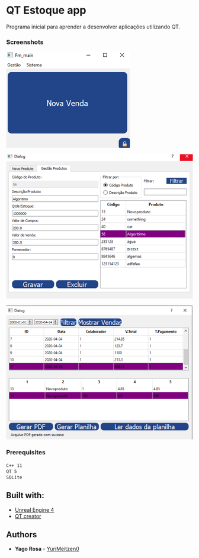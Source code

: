 # QT Estoque app
Programa inicial para aprender a desenvolver aplicações utilizando QT.



### Screenshots

![](https://raw.githubusercontent.com/Yurimeitzen0/Estoque/master/images/Main.png)

![](https://raw.githubusercontent.com/Yurimeitzen0/Estoque/master/images/Gestao.png)

![](https://raw.githubusercontent.com/Yurimeitzen0/Estoque/master/images/vendas.png)

### Prerequisites

```
C++ 11
QT 5
SQLite
```

## Built with:
* [Unreal Engine 4](https://github.com/EpicGames)
* [QT creator](https://github.com/qt) 

## Authors

* **Yago Rosa** -  [YuriMeitzen0](https://https://github.com/Yurimeitzen0)
